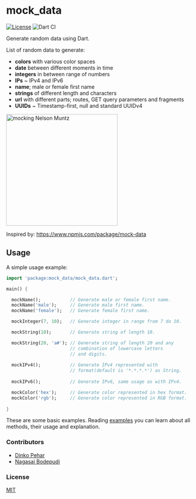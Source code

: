 # mock_data

[![License](https://img.shields.io/github/license/PinkFrojd/mock_data.svg)](https://github.com/PinkFrojd/mock_data/blob/master/LICENSE.txt)
![Dart CI](https://github.com/dinko-pehar/mock_data/workflows/Dart%20CI/badge.svg?branch=master)

Generate random data using Dart.

List of random data to generate:
* **colors** with various color spaces
* **date** between different moments in time
* **integers** in between range of numbers
* **IPs** ~ IPv4 and IPv6
* **name**; male or female first name
* **strings** of different length and characters
* **url** with different parts; routes, GET query parameters and fragments
* **UUIDs** ~ Timestamp-first, null and standard UUIDv4

<img width="300" src="https://c512911.ssl.cf3.rackcdn.com/Moq2/mock.gif" alt="mocking Nelson Muntz" />

Inspired by: https://www.npmjs.com/package/mock-data

## Usage

A simple usage example:

```dart
import 'package:mock_data/mock_data.dart';

main() {

  mockName();           // Generate male or female first name. 
  mockName('male');     // Generate male first name. 
  mockName('female');   // Generate female first name. 

  mockInteger(7, 10);   // Generate integer in range from 7 do 10.

  mockString(10);       // Generate string of length 10.

  mockString(20, 'a#'); // Generate string of length 20 and any
                        // combination of lowercase letters
                        // and digits.
  
  mockIPv4();           // Generate IPv4 represented with 
                        // format(default is '*.*.*.*') as String. 
  
  mockIPv6();           // Generate IPv6, same usage as with IPv4.

  mockColor('hex');     // Generate color represented in hex format.
  mockColor('rgb');     // Generate color represented in RGB format.
  
}
```

These are some basic examples. Reading [examples][] you can learn about all methods, their usage and explanation. 

### Contributors
- [Dinko Pehar](https://github.com/dinko-pehar)
- [Nagasai Bodepudi](https://github.com/nagasaiBodepudi)

### License
[MIT][]

[TODO]: https://github.com/PinkFrojd/mock_data/blob/master/TODO.md
[MIT]: https://github.com/PinkFrojd/mock_data/blob/master/LICENSE.txt
[examples]: https://pub.dev/packages/mock_data#-example-tab

